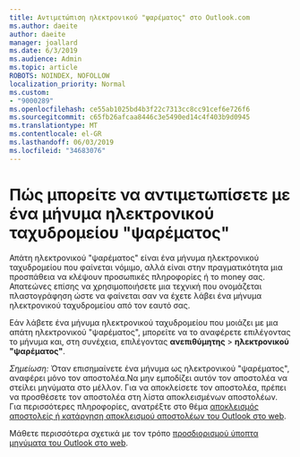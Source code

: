 ```yaml
---
title: Αντιμετώπιση ηλεκτρονικού "ψαρέματος" στο Outlook.com
ms.author: daeite
author: daeite
manager: joallard
ms.date: 6/3/2019
ms.audience: Admin
ms.topic: article
ROBOTS: NOINDEX, NOFOLLOW
localization_priority: Normal
ms.custom:
- "9000289"
ms.openlocfilehash: ce55ab1025bd4b3f22c7313cc8cc91cef6e726f6
ms.sourcegitcommit: c65fb26afcaa8446c3e5490ed14c4f403b9d0945
ms.translationtype: MT
ms.contentlocale: el-GR
ms.lasthandoff: 06/03/2019
ms.locfileid: "34683076"
---
```

# <a name="how-to-deal-with-a-phishing-email"></a>Πώς μπορείτε να αντιμετωπίσετε με ένα μήνυμα ηλεκτρονικού ταχυδρομείου "ψαρέματος"

Απάτη ηλεκτρονικού "ψαρέματος" είναι ένα μήνυμα ηλεκτρονικού ταχυδρομείου που φαίνεται νόμιμο, αλλά είναι στην πραγματικότητα μια προσπάθεια να κλέψουν προσωπικές πληροφορίες ή το money σας. Απατεώνες επίσης να χρησιμοποιήσετε μια τεχνική που ονομάζεται πλαστογράφηση ώστε να φαίνεται σαν να έχετε λάβει ένα μήνυμα ηλεκτρονικού ταχυδρομείου από τον εαυτό σας.

Εάν λάβετε ένα μήνυμα ηλεκτρονικού ταχυδρομείου που μοιάζει με μια απάτη ηλεκτρονικού "ψαρέματος", μπορείτε να το αναφέρετε επιλέγοντας το μήνυμα και, στη συνέχεια, επιλέγοντας **ανεπιθύμητης** > **ηλεκτρονικού "ψαρέματος"**.

*Σημείωση:* Όταν επισημαίνετε ένα μήνυμα ως ηλεκτρονικού "ψαρέματος", αναφέρει μόνο τον αποστολέα.Να μην εμποδίζει αυτόν τον αποστολέα να στείλει μηνύματα στο μέλλον. Για να αποκλείσετε τον αποστολέα, πρέπει να προσθέσετε τον αποστολέα στη λίστα αποκλεισμένων αποστολέων. Για περισσότερες πληροφορίες, ανατρέξτε στο θέμα [αποκλεισμός αποστολείς ή κατάργηση αποκλεισμού αποστολέων του Outlook στο web](https://support.office.com/article/9bf812d4-6995-4d19-901a-76d6e26939b0).

Μάθετε περισσότερα σχετικά με τον τρόπο [προσδιορισμού ύποπτα μηνύματα του Outlook στο web](https://support.office.com/article/3d44102b-6ce3-4f7c-a359-b623bec82206).